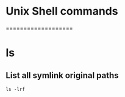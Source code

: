 # Unix Shell commands 
===================

# ls

## List all symlink original paths

```
ls -lrf
```